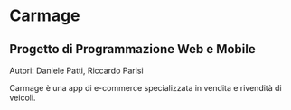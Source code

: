 # Carmage
## Progetto di Programmazione Web e Mobile

Autori: Daniele Patti, Riccardo Parisi

Carmage è una app di e-commerce specializzata in vendita e rivendità di veicoli.
